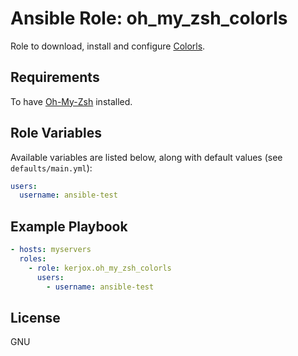 Ansible Role: oh_my_zsh_colorls
===============================

Role to download, install and configure [Colorls](https://github.com/athityakumar/colorls).

Requirements
------------
To have [Oh-My-Zsh](http://ohmyz.sh/) installed.

Role Variables
--------------

Available variables are listed below, along with default values (see `defaults/main.yml`):

```yaml
users:
  username: ansible-test
 ```
Example Playbook
----------------

  ```yaml
  - hosts: myservers
    roles:
      - role: kerjox.oh_my_zsh_colorls
        users:
          - username: ansible-test
  ```
License
-------
GNU
